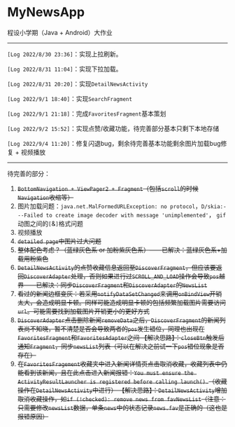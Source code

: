 # MyNewsApp
程设小学期（Java + Android）大作业

-----------

`[Log 2022/8/30 23:36]`：实现上拉刷新。

`[Log 2022/8/31 11:04]`：实现下拉加载。

`[Log 2022/8/31 20:20]`：实现`DetailNewsActivity`

`[Log 2022/9/1 18:40]`：实现`SearchFragment `

`[Log 2022/9/1 21:18]`：完成`FavoritesFragment`基本策划

`[Log 2022/9/2 15:52]`：实现点赞/收藏功能，待完善部分基本只剩下本地存储

`[Log 2022/9/4 11:20]`：修复闪退bug，剩余待完善基本功能剩余图片加载bug修复 + 视频播放



-----------

待完善的部分：

1. ~~`BottomNavigation + ViewPager2 + Fragment`（包括`scroll`的时候`Navigation`收缩等）~~
2. 图片加载问题：`java.net.MalFormedURLException: no protocol`，`D/skia:---Failed to create image decoder with message 'unimplemented'`， `gif`动图之间的`[`&`]`格式问题
3. 视频播放
4. ~~`detailed page`中图片过大问题~~
5. ~~整体配色考虑？（蓝绿灰色系 or 加粉紫灰色系）——已解决：蓝绿灰色系+加载用粉紫色~~
6. ~~`DetailNewsActivity`的点赞收藏信息返回至`DiscoverFragment`，但应该要返回`DiscoverAdapter`处理，否则如果进行过`SCROLL_AND_LOAD`操作会导致`pos`越界——已解决：同步`DiscoverFragment`和`DiscoverAdapter`的`NewsList`~~
7. ~~看过的新闻边框变灰：若采用`notifyDataSetChanged`来调用`onBindView`开销太大，会造成明显卡顿。同样可能造成明显卡顿的包括频繁加载图片需要访问`url`。可能需要找到加载图片开销更小的更好方式~~
8. ~~`DiscoverAdapter`点击删除新闻`removeData`之后，`DiscoverFragment`的新闻列表尚不知晓，暂不清楚是否会导致两者的`pos`发生错位，同理也出现在`FavoritesFragment`和`FavoritesAdapter`之间
   【解决思路】：`closeBtn`触发后通知`Fragment`，同步`newsList`列表（可以在解决之前试一下`pos`错位现象是否存在）~~
9. ~~在`FavoritesFragement`收藏夹中进入新闻详情页点击取消收藏，收藏列表中仍能看到该新闻，且在此点击进入新闻报错：`You must ensure the ActivityResultLauncher is registered before calling launch().`（收藏操作在`DetailNewsActivity`中进行）
   【解决思路】：`DetailNewsActivity`增加取消收藏操作，如`if (!checked): remove news from favNewsList`（注意：只需要修改`newsList`数据，单条`news`中的状态记录`news.fav`是正确的（这也是报错原因）~~

